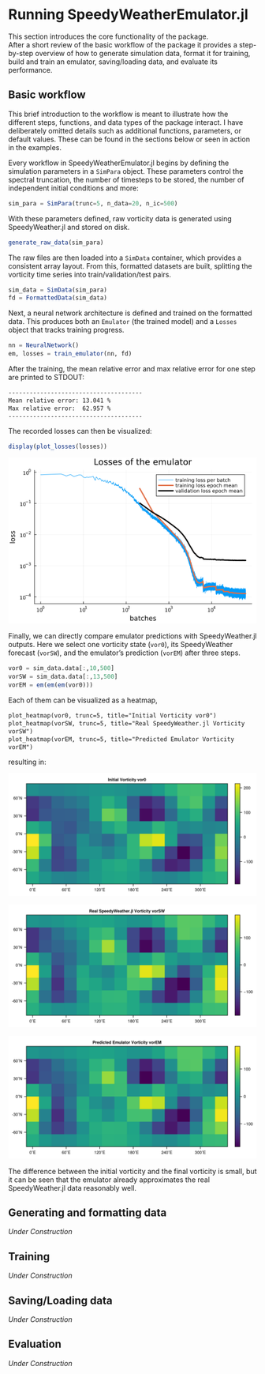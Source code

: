 # Running SpeedyWeatherEmulator.jl

This section introduces the core functionality of the package.  
After a short review of the basic workflow of the package it provides a step-by-step overview of how to generate simulation data, format it for training, build and train an emulator, saving/loading data, and evaluate its performance.


## Basic workflow

This brief introduction to the workflow is meant to illustrate how the different steps, functions, and data types of the package interact. I have deliberately omitted details such as additional functions, parameters, or default values. These can be found in the sections below or seen in action in the examples.

Every workflow in SpeedyWeatherEmulator.jl begins by defining the simulation parameters in a `SimPara` object. These parameters control the spectral truncation, the number of timesteps to be stored, the number of independent initial conditions and more:

```julia
sim_para = SimPara(trunc=5, n_data=20, n_ic=500)
```

With these parameters defined, raw vorticity data is generated using SpeedyWeather.jl and stored on disk.

```julia
generate_raw_data(sim_para)
```

The raw files are then loaded into a `SimData` container, which provides a consistent array layout. From this, formatted datasets are built, splitting the vorticity time series into train/validation/test pairs.

```julia
sim_data = SimData(sim_para)
fd = FormattedData(sim_data)
```

Next, a neural network architecture is defined and trained on the formatted data. This produces both an `Emulator` (the trained model) and a `Losses` object that tracks training progress.

```julia
nn = NeuralNetwork()
em, losses = train_emulator(nn, fd)
```

After the training, the mean relative error and max relative error for one step are printed to STDOUT:

```text
--------------------------------------
Mean relative error: 13.041 %
Max relative error:  62.957 %
--------------------------------------
```

The recorded losses can then be visualized:

```julia
display(plot_losses(losses))
```

![Loss curves](assets/doc_basicworkflow_lossplot.png)

Finally, we can directly compare emulator predictions with SpeedyWeather.jl outputs. Here we select one vorticity state (`vor0`), its SpeedyWeather forecast (`vorSW`), and the emulator’s prediction (`vorEM`) after three steps. 

```julia
vor0 = sim_data.data[:,10,500]
vorSW = sim_data.data[:,13,500]
vorEM = em(em(em(vor0)))
```

Each of them can be visualized as a heatmap,

```
plot_heatmap(vor0, trunc=5, title="Initial Vorticity vor0")
plot_heatmap(vorSW, trunc=5, title="Real SpeedyWeather.jl Vorticity vorSW")
plot_heatmap(vorEM, trunc=5, title="Predicted Emulator Vorticity vorEM")
```

resulting in:

![Initial Vorticity vor0](assets/doc_basicworkflow_vor0.png)

![Real SpeedyWeather.jl Vorticity vorSW](assets/doc_basicworkflow_vorSW.png)

![Predicted Emulator Vorticity vorEM](assets/doc_basicworkflow_vorEM.png)

The difference between the initial vorticity and the final vorticity is small, but it can be seen that the emulator already approximates the real SpeedyWeather.jl data reasonably well.


## Generating and formatting data
_Under Construction_

## Training
_Under Construction_

## Saving/Loading data
_Under Construction_

## Evaluation
_Under Construction_



